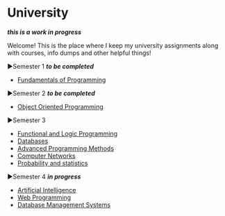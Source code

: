 # University

***this is a work in progress***

Welcome! This is the place where I keep my university assignments along with courses, info dumps and other helpful things!

▶Semester 1 ***to be completed***
   - [Fundamentals of Programming](https://github.com/DiaconuAna/Fundamentals-of-Programming)

▶Semester 2 ***to be completed*** 
   - [Object Oriented Programming](https://github.com/DiaconuAna/OOP)

▶Semester 3 
 
   * [Functional and Logic Programming](https://github.com/913-Diaconu-Ana/Functional-and-Logic-Programming)
   * [Databases](https://github.com/913-Diaconu-Ana/Databases)  
   * [Advanced Programming Methods](https://github.com/913-Diaconu-Ana/Advanced-Programming-Methods)
   * [Computer Networks](https://github.com/913-Diaconu-Ana/ComputerNetworks)
   * [Probability and statistics](https://github.com/913-Diaconu-Ana/Probability-and-Statistics)
   
▶Semester 4 ***in progress***

   - [Artificial Intelligence](https://github.com/DiaconuAna/Artificial-Intelligence)
   - [Web Programming](https://github.com/DiaconuAna/Web-Programming)
   - [Database Management Systems](https://github.com/DiaconuAna/Databases-Management-Systems)
